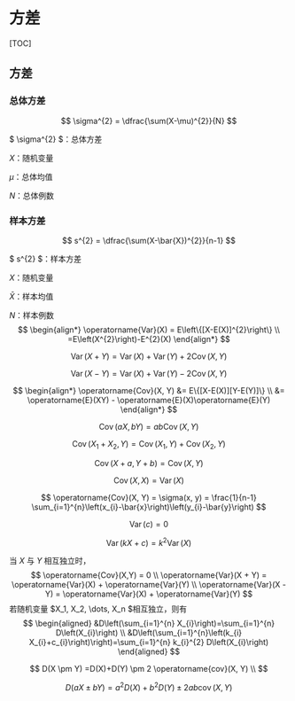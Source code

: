 # 方差

[TOC]

## 方差

### 总体方差

$$
\sigma^{2} = \dfrac{\sum(X-\mu)^{2}}{N}
$$

$ \sigma^{2} $：总体方差

$X$：随机变量

$\mu$：总体均值

$N$：总体例数

### 样本方差

$$
s^{2} = \dfrac{\sum(X-\bar{X})^{2}}{n-1}
$$

$ s^{2} $：样本方差

$X$：随机变量

$\bar{X}$：样本均值

$N$：样本例数
$$
\begin{align*}
\operatorname{Var}(X) = E\left\{[X-E(X)]^{2}\right\} \\
=E\left(X^{2}\right)-E^{2}(X)
\end{align*}
$$

$$
\operatorname{Var}(X + Y) = \operatorname{Var}(X) + \operatorname{Var}(Y) + 2\operatorname{Cov}(X, \, Y)
$$

$$
\operatorname{Var}(X - Y) = \operatorname{Var}(X) + \operatorname{Var}(Y) - 2\operatorname{Cov}(X, \, Y)
$$

$$
\begin{align*}
\operatorname{Cov}(X, Y) &= E\{[X-E(X)][Y-E(Y)]\} \\
&= \operatorname{E}(XY) - \operatorname{E}(X)\operatorname{E}(Y)
\end{align*}
$$

$$
\operatorname{Cov}(aX, \, bY) = ab\operatorname{Cov}(X, \, Y)
$$

$$
\operatorname{Cov}(X_1 + X_2, \, Y) = \operatorname{Cov}(X_1, \, Y) + \operatorname{Cov}(X_2, \, Y)
$$

$$
\operatorname{Cov}(X + a, \, Y + b) = \operatorname{Cov}(X, \, Y)
$$

$$
\operatorname{Cov}(X, \, X) = \operatorname{Var}(X)
$$

$$
\operatorname{Cov}(X, Y) = \sigma(x, y) = \frac{1}{n-1} \sum_{i=1}^{n}\left(x_{i}-\bar{x}\right)\left(y_{i}-\bar{y}\right)
$$

$$
\operatorname{Var}(c) = 0
$$

$$
\operatorname{Var}(kX+c) = k^2\operatorname{Var}(X)
$$

当 $X$ 与 $Y$ 相互独立时，
$$
\operatorname{Cov}(X,Y) = 0 \\
\operatorname{Var}(X + Y) = \operatorname{Var}(X) + \operatorname{Var}(Y) \\
\operatorname{Var}(X - Y) = \operatorname{Var}(X) + \operatorname{Var}(Y)
$$
若随机变量 $X_1, X_2, \dots, X_n $相互独立，则有
$$
\begin{aligned}
&D\left(\sum_{i=1}^{n} X_{i}\right)=\sum_{i=1}^{n} D\left(X_{i}\right) \\
&D\left(\sum_{i=1}^{n}\left(k_{i} X_{i}+c_{i}\right)\right)=\sum_{i=1}^{n} k_{i}^{2} D\left(X_{i}\right)
\end{aligned}
$$

$$
D(X \pm Y) =D(X)+D(Y) \pm 2 \operatorname{cov}(X, Y) \\
$$

$$
D(a X \pm b Y) =a^{2} D(X)+b^{2} D(Y) \pm 2 a b \operatorname{cov}(X, Y)
$$

